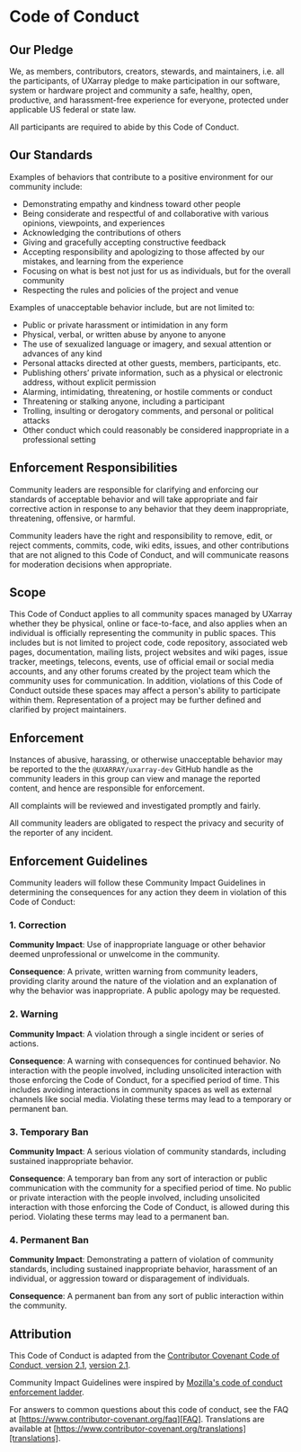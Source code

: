 # Code of Conduct

## Our Pledge

We, as members, contributors, creators, stewards, and maintainers, i.e. all the
participants, of UXarray pledge to make participation in our software, system
or hardware project and community a safe, healthy, open, productive, and 
harassment-free experience for everyone, protected under applicable US federal 
or state law.

All participants are required to abide by this Code of Conduct.

## Our Standards

Examples of behaviors that contribute to a positive environment for our community
include:

- Demonstrating empathy and kindness toward other people
- Being considerate and respectful of and collaborative with various opinions,
  viewpoints, and experiences
- Acknowledging the contributions of others
- Giving and gracefully accepting constructive feedback
- Accepting responsibility and apologizing to those affected by our mistakes,
  and learning from the experience
- Focusing on what is best not just for us as individuals, but for the overall
  community
- Respecting the rules and policies of the project and venue

Examples of unacceptable behavior include, but are not limited to:

- Public or private harassment or intimidation in any form
- Physical, verbal, or written abuse by anyone to anyone
- The use of sexualized language or imagery, and sexual attention or advances
  of any kind
- Personal attacks directed at other guests, members, participants, etc.
- Publishing others’ private information, such as a physical or electronic
  address, without explicit permission
- Alarming, intimidating, threatening, or hostile comments or conduct
- Threatening or stalking anyone, including a participant
- Trolling, insulting or derogatory comments, and personal or political attacks
- Other conduct which could reasonably be considered inappropriate in a
  professional setting

## Enforcement Responsibilities

Community leaders are responsible for clarifying and enforcing our standards of
acceptable behavior and will take appropriate and fair corrective action in
response to any behavior that they deem inappropriate, threatening, offensive,
or harmful.

Community leaders have the right and responsibility to remove, edit, or reject
comments, commits, code, wiki edits, issues, and other contributions that are
not aligned to this Code of Conduct, and will communicate reasons for moderation
decisions when appropriate.

## Scope

This Code of Conduct applies to all community spaces managed by UXarray whether
they be physical, online or face-to-face, and also applies when an individual is
officially representing the community in public spaces. This includes but is not
limited to project code, code repository, associated web pages, documentation,
mailing lists, project websites and wiki pages, issue tracker, meetings, telecons,
events, use of official email or social media accounts, and any other forums
created by the project team which the community uses for communication. In
addition, violations of this Code of Conduct outside these spaces may affect a
person's ability to participate within them. Representation of a project may be
further defined and clarified by project maintainers.

## Enforcement

Instances of abusive, harassing, or otherwise unacceptable behavior may be
reported to the the `@UXARRAY/uxarray-dev` GitHub handle as the community leaders
in this group can view and manage the reported content, and hence are responsible
for enforcement.

All complaints will be reviewed and investigated promptly and fairly.

All community leaders are obligated to respect the privacy and security of the
reporter of any incident.

## Enforcement Guidelines

Community leaders will follow these Community Impact Guidelines in determining
the consequences for any action they deem in violation of this Code of Conduct:

### 1. Correction

**Community Impact**: Use of inappropriate language or other behavior deemed
unprofessional or unwelcome in the community.

**Consequence**: A private, written warning from community leaders, providing
clarity around the nature of the violation and an explanation of why the
behavior was inappropriate. A public apology may be requested.

### 2. Warning

**Community Impact**: A violation through a single incident or series of
actions.

**Consequence**: A warning with consequences for continued behavior. No
interaction with the people involved, including unsolicited interaction with
those enforcing the Code of Conduct, for a specified period of time. This
includes avoiding interactions in community spaces as well as external channels
like social media. Violating these terms may lead to a temporary or permanent
ban.

### 3. Temporary Ban

**Community Impact**: A serious violation of community standards, including
sustained inappropriate behavior.

**Consequence**: A temporary ban from any sort of interaction or public
communication with the community for a specified period of time. No public or
private interaction with the people involved, including unsolicited interaction
with those enforcing the Code of Conduct, is allowed during this period.
Violating these terms may lead to a permanent ban.

### 4. Permanent Ban

**Community Impact**: Demonstrating a pattern of violation of community
standards, including sustained inappropriate behavior, harassment of an
individual, or aggression toward or disparagement of individuals.

**Consequence**: A permanent ban from any sort of public interaction within the
community.

## Attribution

This Code of Conduct is adapted from the [Contributor Covenant Code of Conduct,
version 2.1][homepage], [version 2.1][v2.1].

Community Impact Guidelines were inspired by
[Mozilla's code of conduct enforcement ladder][Mozilla CoC].

For answers to common questions about this code of conduct, see the FAQ at
[https://www.contributor-covenant.org/faq][FAQ]. Translations are available at
[https://www.contributor-covenant.org/translations][translations].

[homepage]: https://www.contributor-covenant.org
[v2.1]: https://www.contributor-covenant.org/version/2/1/code_of_conduct.html
[Mozilla CoC]: https://github.com/mozilla/diversity
[FAQ]: https://www.contributor-covenant.org/faq
[translations]: https://www.contributor-covenant.org/translations
